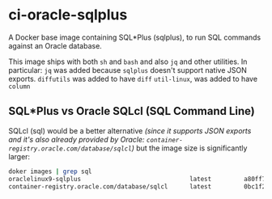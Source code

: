 # ci-oracle-sqlplus

A Docker base image containing SQL\*Plus (sqlplus), to run SQL commands against an Oracle database.

This image ships with both `sh` and `bash` and also `jq` and other utilities.
In particular:
`jq` was added because `sqlplus` doesn't support native JSON exports.
`diffutils` was added to have `diff`
`util-linux`, was added to have `column`

## SQL\*Plus vs Oracle SQLcl (SQL Command Line)

SQLcl (sql) would be a better alternative _(since it supports JSON exports and it's also already provided by Oracle: `container-registry.oracle.com/database/sqlcl`)_ but the image size is significantly larger:

```bash
doker images | grep sql
oraclelinux9-sqlplus                              latest         a80ff714d54f   3 hours ago     549MB
container-registry.oracle.com/database/sqlcl      latest         0bc1f2f753f4   3 weeks ago     1.64GB
```
